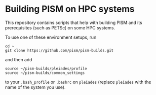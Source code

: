 # Building PISM on HPC systems

This repository contains scripts that help with building PISM and its
prerequisites (such as PETSc) on some HPC systems.

To use one of these environment setups, run

    cd ~
    git clone https://github.com/pism/pism-builds.git

and then add

    source ~/pism-builds/pleiades/profile
    source ~/pism-builds/common_settings

to your `.bash_profile` or `.bashrc` on `pleiades` (replace `pleiades`
with the name of the system you use).


